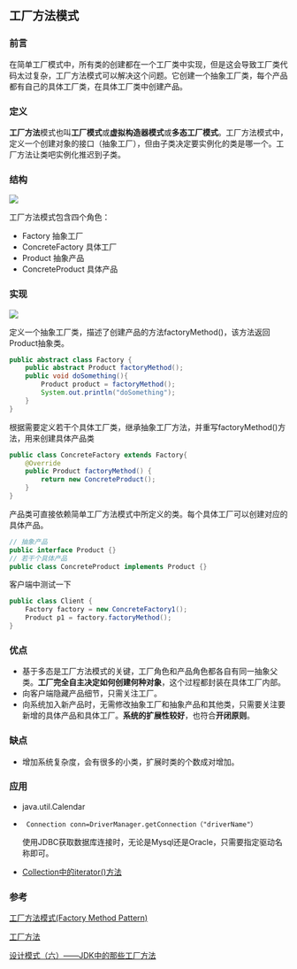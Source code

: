 ## 工厂方法模式

### 前言

在简单工厂模式中，所有类的创建都在一个工厂类中实现，但是这会导致工厂类代码太过复杂，工厂方法模式可以解决这个问题。它创建一个抽象工厂类，每个产品都有自己的具体工厂类，在具体工厂类中创建产品。

### 定义

**工厂方法**模式也叫**工厂模式**或**虚拟构造器模式**或**多态工厂模式**。工厂方法模式中，定义一个创建对象的接口（抽象工厂），但由子类决定要实例化的类是哪一个。工厂方法让类吧实例化推迟到子类。

### 结构

![](https://ae01.alicdn.com/kf/HTB1qLURdkxz61VjSZFtq6yDSVXaj.jpg)

工厂方法模式包含四个角色：

* Factory 抽象工厂
* ConcreteFactory 具体工厂
* Product 抽象产品
* ConcreteProduct 具体产品

### 实现

![](https://ae01.alicdn.com/kf/HTB1mN5eb2Bj_uVjSZFpq6A0SXXaa.jpg)

定义一个抽象工厂类，描述了创建产品的方法factoryMethod()，该方法返回Product抽象类。

```Java
public abstract class Factory {
    public abstract Product factoryMethod();
    public void doSomething(){
        Product product = factoryMethod();
        System.out.println("doSomething");
    }
}
```

根据需要定义若干个具体工厂类，继承抽象工厂方法，并重写factoryMethod()方法，用来创建具体产品类

```Java
public class ConcreteFactory extends Factory{
    @Override
    public Product factoryMethod() {
        return new ConcreteProduct();
    }
}
```

产品类可直接依赖简单工厂方法模式中所定义的类。每个具体工厂可以创建对应的具体产品。

```java
// 抽象产品
public interface Product {}
// 若干个具体产品
public class ConcreteProduct implements Product {}
```

客户端中测试一下

```java
public class Client {
    Factory factory = new ConcreteFactory1();
    Product p1 = factory.factoryMethod();
}
```

### 优点

* 基于多态是工厂方法模式的关键，工厂角色和产品角色都各自有同一抽象父类。**工厂完全自主决定如何创建何种对象**，这个过程都封装在具体工厂内部。
* 向客户端隐藏产品细节，只需关注工厂。
* 向系统加入新产品时，无需修改抽象工厂和抽象产品和其他类，只需要关注要新增的具体产品和具体工厂。**系统的扩展性较好**，也符合**开闭原则**。

### 缺点

* 增加系统复杂度，会有很多的小类，扩展时类的个数成对增加。

### 应用

* java.util.Calendar

* ``` Connection conn=DriverManager.getConnection（"driverName"）```

  使用JDBC获取数据库连接时，无论是Mysql还是Oracle，只需要指定驱动名称即可。

* [Collection中的iterator()方法](<https://www.hollischuang.com/archives/1408>)

### 参考

 [工厂方法模式(Factory Method Pattern)](https://design-patterns.readthedocs.io/zh_CN/latest/creational_patterns/factory_method.html#id15)

[工厂方法](https://cyc2018.github.io/CS-Notes/)

[设计模式（六）——JDK中的那些工厂方法](https://www.hollischuang.com/archives/1408)